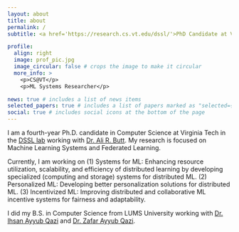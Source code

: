 ```yaml
---
layout: about
title: about
permalink: /
subtitle: <a href='https://research.cs.vt.edu/dssl/'>PhD Candidate at Virginia Tech</a>

profile:
  align: right
  image: prof_pic.jpg
  image_circular: false # crops the image to make it circular
  more_info: >
    <p>CS@VT</p>
    <p>ML Systems Researcher</p>

news: true # includes a list of news items
selected_papers: true # includes a list of papers marked as "selected={true}"
social: true # includes social icons at the bottom of the page
---
```


I am a fourth-year Ph.D. candidate in Computer Science at Virginia Tech in the <a href='https://research.cs.vt.edu/dssl/people.html'>DSSL lab</a> working with <a href='https://people.cs.vt.edu/butta/'>Dr. Ali R. Butt</a>. My research is focused on Machine Learning Systems and Federated Learning.

Currently, I am working on (1) Systems for ML: Enhancing resource utilization, scalability, and efficiency of distributed learning by developing specialized (computing and storage) systems for distributed ML. (2) Personalized ML: Developing better personalization solutions for distributed ML. (3) Incentivized ML: Improving distributed and collaborative ML incentive systems for fairness and adaptability.

I did my B.S. in Computer Science from LUMS University working with <a href='https://www.ihsanqazi.com/'>Dr. Ihsan Ayyub Qazi</a> and <a href='https://web.lums.edu.pk/~zafar/'>Dr. Zafar Ayyub Qazi</a>.
